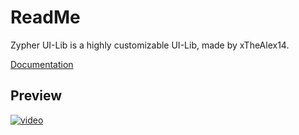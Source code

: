 # ReadMe
Zypher UI-Lib is a highly customizable UI-Lib, made by xTheAlex14.

[Documentation](https://teppyboy.github.io/Mirrors/Documentations/Zypher_UI/zypher.wtf/docs/uilibdocs.html)

## Preview
[![video](https://img.youtube.com/vi/rbdtLqH92Ek/0.jpg)](https://www.youtube.com/watch?v=rbdtLqH92Ek)
